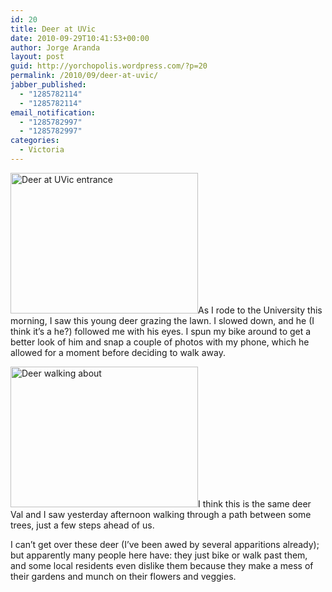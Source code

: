 ```yaml
---
id: 20
title: Deer at UVic
date: 2010-09-29T10:41:53+00:00
author: Jorge Aranda
layout: post
guid: http://yorchopolis.wordpress.com/?p=20
permalink: /2010/09/deer-at-uvic/
jabber_published:
  - "1285782114"
  - "1285782114"
email_notification:
  - "1285782997"
  - "1285782997"
categories:
  - Victoria
---
```

[<img class="alignleft size-medium wp-image-25" title="Deer at UVic entrance" src="http://yorchopolis.files.wordpress.com/2010/09/deer-big.jpg?w=300" alt="Deer at UVic entrance" width="300" height="225" srcset="http://cuevano.ca/wp-content/uploads/2010/09/deer-big.jpg 2048w, http://cuevano.ca/wp-content/uploads/2010/09/deer-big-300x225.jpg 300w, http://cuevano.ca/wp-content/uploads/2010/09/deer-big-1024x768.jpg 1024w, http://cuevano.ca/wp-content/uploads/2010/09/deer-big-400x300.jpg 400w" sizes="(max-width: 300px) 100vw, 300px" />](http://yorchopolis.files.wordpress.com/2010/09/deer-big.jpg)As I rode to the University this morning, I saw this young deer grazing the lawn. I slowed down, and he (I think it&#8217;s a he?) followed me with his eyes. I spun my bike around to get a better look of him and snap a couple of photos with my phone, which he allowed for a moment before deciding to walk away.

[<img class="alignleft size-medium wp-image-26" title="Deer walking about" src="http://yorchopolis.files.wordpress.com/2010/09/deer-big2.jpg?w=300" alt="Deer walking about" width="300" height="225" srcset="http://cuevano.ca/wp-content/uploads/2010/09/deer-big2.jpg 2048w, http://cuevano.ca/wp-content/uploads/2010/09/deer-big2-300x225.jpg 300w, http://cuevano.ca/wp-content/uploads/2010/09/deer-big2-1024x768.jpg 1024w, http://cuevano.ca/wp-content/uploads/2010/09/deer-big2-400x300.jpg 400w" sizes="(max-width: 300px) 100vw, 300px" />](http://yorchopolis.files.wordpress.com/2010/09/deer-big2.jpg)I think this is the same deer Val and I saw yesterday afternoon walking through a path between some trees, just a few steps ahead of us.

I can&#8217;t get over these deer (I&#8217;ve been awed by several apparitions already); but apparently many people here have: they just bike or walk past them, and some local residents even dislike them because they make a mess of their gardens and munch on their flowers and veggies.